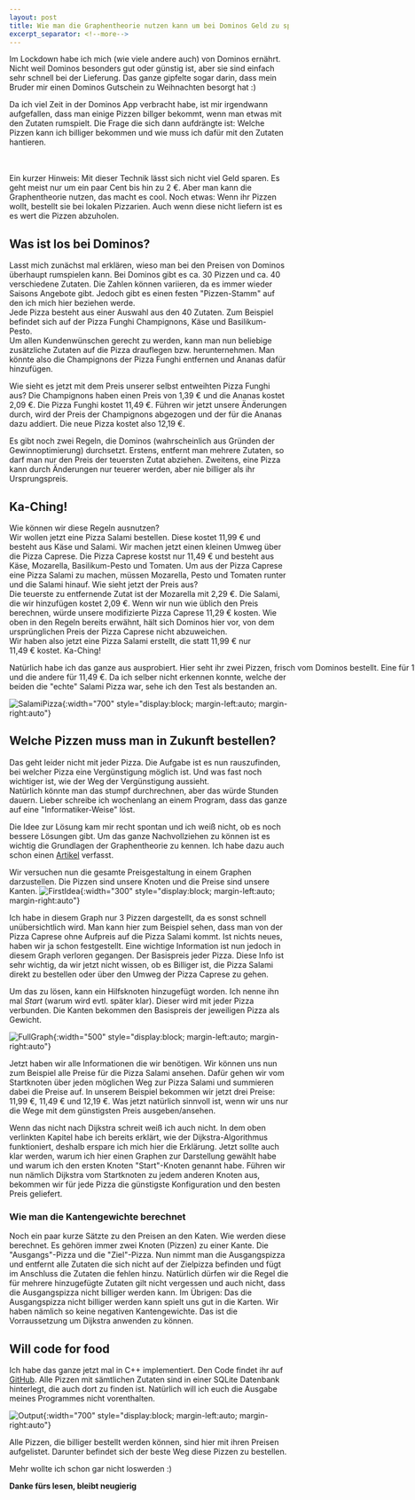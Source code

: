 ```yaml
---
layout: post
title: Wie man die Graphentheorie nutzen kann um bei Dominos Geld zu sparen 
excerpt_separator: <!--more-->
---
```

Im Lockdown habe ich mich (wie viele andere auch) von Dominos ernährt. Nicht weil Dominos besonders gut oder günstig ist, aber sie sind einfach sehr schnell bei der Lieferung.
Das ganze gipfelte sogar darin, dass mein Bruder mir einen Dominos Gutschein zu Weihnachten besorgt hat :)

Da ich viel Zeit in der Dominos App verbracht habe, ist mir irgendwann aufgefallen, dass man einige Pizzen billger bekommt, wenn man etwas mit den Zutaten rumspielt.
Die Frage die sich dann aufdrängte ist: Welche Pizzen kann ich billiger bekommen und wie muss ich dafür mit den Zutaten hantieren.
<!--more-->
<br/><br/>
Ein kurzer Hinweis: Mit dieser Technik lässt sich nicht viel Geld sparen. Es geht meist nur um ein paar Cent bis hin zu <nobr>2 €</nobr>. Aber man kann die Graphentheorie nutzen, das macht es cool.
Noch etwas: Wenn ihr Pizzen wollt, bestellt sie bei lokalen Pizzarien. Auch wenn diese nicht liefern ist es es wert die Pizzen abzuholen.

## Was ist los bei Dominos?
Lasst mich zunächst mal erklären, wieso man bei den Preisen von Dominos überhaupt rumspielen kann. Bei Dominos gibt es ca. 30 Pizzen und ca. 40 verschiedene Zutaten. Die Zahlen können variieren, 
da es immer wieder Saisons Angebote gibt. Jedoch gibt es einen festen "Pizzen-Stamm" auf den ich mich hier beziehen werde.\
Jede Pizza besteht aus einer Auswahl aus den 40 Zutaten. Zum Beispiel befindet sich auf der Pizza Funghi Champignons, Käse und Basilikum-Pesto.\
Um allen Kundenwünschen gerecht zu werden, kann man nun beliebige zusätzliche Zutaten auf die Pizza drauflegen bzw. herunternehmen. 
Man könnte also die Champignons der Pizza Funghi entfernen und Ananas dafür hinzufügen.

Wie sieht es jetzt mit dem Preis unserer selbst entweihten Pizza Funghi aus? Die Champignons haben einen Preis von <nobr>1,39 €</nobr> und die Ananas kostet <nobr>2,09 €</nobr>.
Die Pizza Funghi kostet <nobr>11,49 €</nobr>. Führen wir jetzt unsere Änderungen durch, wird der Preis der Champignons abgezogen und der für die Ananas dazu addiert.
Die neue Pizza kostet also <nobr>12,19 €</nobr>.

Es gibt noch zwei Regeln, die Dominos (wahrscheinlich aus Gründen der Gewinnoptimierung) durchsetzt. Erstens, entfernt man mehrere Zutaten, so darf man nur den Preis der teuersten Zutat abziehen. 
Zweitens, eine Pizza kann durch Änderungen nur teuerer werden, aber nie billiger als ihr Ursprungspreis.

## Ka-Ching!
Wie können wir diese Regeln ausnutzen?\
Wir wollen jetzt eine Pizza Salami bestellen. Diese kostet <nobr>11,99 €</nobr> und besteht aus Käse und Salami. 
Wir machen jetzt einen kleinen Umweg über die Pizza Caprese. Die Pizza Caprese kostst nur <nobr> 11,49 €</nobr> und besteht aus Käse, Mozarella, Basilikum-Pesto und Tomaten.
Um aus der Pizza Caprese eine Pizza Salami zu machen, müssen Mozarella, Pesto und Tomaten runter und die Salami hinauf. Wie sieht jetzt der Preis aus?\
Die teuerste zu entfernende Zutat ist der Mozarella mit <nobr>2,29 €</nobr>. Die Salami, die wir hinzufügen kostet <nobr>2,09 €</nobr>. 
Wenn wir nun wie üblich den Preis berechnen, würde unsere modifizierte Pizza Caprese <nobr>11,29 €</nobr> kosten. 
Wie oben in den Regeln bereits erwähnt, hält sich Dominos hier vor, von dem ursprünglichen Preis der Pizza Caprese nicht abzuweichen.\
Wir haben also jetzt eine Pizza Salami erstellt, die statt <nobr>11,99 €</nobr> nur <nobr>11,49 €<nobr> kostet. Ka-Ching!

Natürlich habe ich das ganze aus ausprobiert. Hier seht ihr zwei Pizzen, frisch vom Dominos bestellt. Eine für <nobr>11,99 €</nobr> und die andere für <nobr>11,49 €</nobr>.
Da ich selber nicht erkennen konnte, welche der beiden die "echte" Salami Pizza war, sehe ich den Test als bestanden an.

![SalamiPizza](/images/dominos/pizza.jpg){:width="700" style="display:block; margin-left:auto; margin-right:auto"}

## Welche Pizzen muss man in Zukunft bestellen?
Das geht leider nicht mit jeder Pizza. Die Aufgabe ist es nun rauszufinden, bei welcher Pizza eine Vergünstigung möglich ist. 
Und was fast noch wichtiger ist, wie der Weg der Vergünstigung aussieht.\
Natürlich könnte man das stumpf durchrechnen, aber das würde Stunden dauern. Lieber schreibe ich wochenlang an einem Program, dass das ganze auf eine "Informatiker-Weise" löst.

Die Idee zur Lösung kam mir recht spontan und ich weiß nicht, ob es noch bessere Lösungen gibt. Um das ganze Nachvollziehen zu können ist es wichtig die Grundlagen der Graphentheorie zu kennen.
Ich habe dazu auch schon einen [Artikel](../Dijkstra/) verfasst.

Wir versuchen nun die gesamte Preisgestaltung in einem Graphen darzustellen. Die Pizzen sind unsere Knoten und die Preise sind unsere Kanten.
![FirstIdea](/images/dominos/firstIdea.png){:width="300" style="display:block; margin-left:auto; margin-right:auto"}
 
Ich habe in diesem Graph nur 3 Pizzen dargestellt, da es sonst schnell unübersichtlich wird. Man kann hier zum Beispiel sehen, dass man von der Pizza Caprese ohne Aufpreis 
auf die Pizza Salami kommt. Ist nichts neues, haben wir ja schon festgestellt. Eine wichtige Information ist nun jedoch in diesem Graph verloren gegangen. Der Basispreis jeder Pizza. 
Diese Info ist sehr wichtig, da wir jetzt nicht wissen, ob es Billiger ist, die Pizza Salami direkt zu bestellen oder über den Umweg der Pizza Caprese zu gehen.

Um das zu lösen, kann ein Hilfsknoten hinzugefügt worden. Ich nenne ihn mal *Start* (warum wird evtl. später klar). Dieser wird mit jeder Pizza verbunden.
Die Kanten bekommen den Basispreis der jeweiligen Pizza als Gewicht.

![FullGraph](/images/dominos/fullGraph.png){:width="500" style="display:block; margin-left:auto; margin-right:auto"}

Jetzt haben wir alle Informationen die wir benötigen. Wir können uns nun zum Beispiel alle Preise für die Pizza Salami ansehen. Dafür gehen wir vom Startknoten über jeden möglichen Weg zur Pizza Salami
und summieren dabei die Preise auf. In unserem Beispiel bekommen wir jetzt drei Preise: <nobr>11,99 €</nobr>, <nobr>11,49 €</nobr> und <nobr>12,19 €</nobr>. 
Was jetzt natürlich sinnvoll ist, wenn wir uns nur die Wege mit dem günstigsten Preis ausgeben/ansehen.

Wenn das nicht nach Dijkstra schreit weiß ich auch nicht. In dem oben verlinkten Kapitel habe ich bereits erklärt, wie der Dijkstra-Algorithmus funktioniert, deshalb erspare ich mich hier die Erklärung.
Jetzt sollte auch klar werden, warum ich hier einen Graphen zur Darstellung gewählt habe und warum ich den ersten Knoten "Start"-Knoten genannt habe. 
Führen wir nun nämlich Dijkstra vom Startknoten zu jedem anderen Knoten aus, bekommen wir für jede Pizza die günstigste Konfiguration und den besten Preis geliefert.

### Wie man die Kantengewichte berechnet
Noch ein paar kurze Sätzte zu den Preisen an den Katen. Wie werden diese berechnet. Es gehören immer zwei Knoten (Pizzen) zu einer Kante. Die "Ausgangs"-Pizza und die "Ziel"-Pizza.
Nun nimmt man die Ausgangspizza und entfernt alle Zutaten die sich nicht auf der Zielpizza befinden und fügt im Anschluss die Zutaten die fehlen hinzu. 
Natürlich dürfen wir die Regel die für mehrere hinzugefügte Zutaten gilt nicht vergessen und auch nicht, dass die Ausgangspizza nicht billiger werden kann.
Im Übrigen: Das die Ausgangspizza nicht billiger werden kann spielt uns gut in die Karten. Wir haben nämlich so keine negativen Kantengewichte. Das ist die Vorraussetzung um Dijkstra 
anwenden zu können. 


## Will code for food
Ich habe das ganze jetzt mal in C++ implementiert. Den Code findet ihr auf [GitHub](https://github.com/Simple-codinger/DominosOptimizer).
Alle Pizzen mit sämtlichen Zutaten sind in einer SQLite Datenbank hinterlegt, die auch dort zu finden ist.
Natürlich will ich euch die Ausgabe meines Programmes nicht vorenthalten.

![Output](/images/dominos/output.png){:width="700" style="display:block; margin-left:auto; margin-right:auto"}

Alle Pizzen, die billiger bestellt werden können, sind hier mit ihren Preisen aufgelistet.
Darunter befindet sich der beste Weg diese Pizzen zu bestellen.

Mehr wollte ich schon gar nicht loswerden :)

**Danke fürs lesen, bleibt neugierig**
